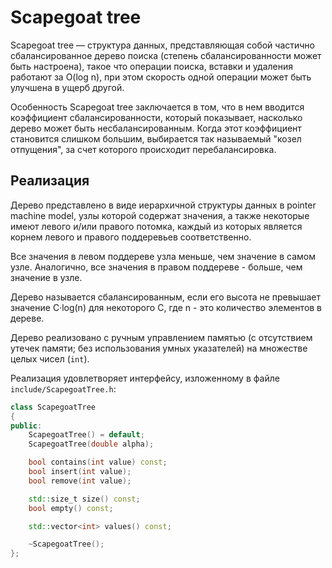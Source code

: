 # Scapegoat tree
Scapegoat tree — структура данных, представляющая собой частично сбалансированное дерево поиска (степень сбалансированности может быть настроена), такое что операции поиска, вставки и удаления работают за O(log n), при этом скорость одной операции может быть улучшена в ущерб другой.

Особенность Scapegoat tree заключается в том, что в нем вводится коэффициент сбалансированности, который показывает, насколько дерево может быть несбалансированным. Когда этот коэффициент становится слишком большим, выбирается так называемый "козел отпущения", за счет которого происходит перебалансировка.

## Реализация
Дерево представлено в виде иерархичной структуры данных в pointer machine model, узлы которой содержат значения, а также некоторые имеют левого и/или правого потомка, каждый из которых является корнем левого и правого поддеревьев соответственно.

Все значения в левом поддереве узла меньше, чем значение в самом узле. Аналогично, все значения в правом поддереве - больше, чем значение в узле.

Дерево называется сбалансированным, если его высота не превышает значение C&middot;log(n) для некоторого C, где n - это количество элементов в дереве.

Дерево реализовано с ручным управлением памятью (с отсутствием утечек памяти; без использования умных указателей) на множестве целых чисел (`int`).

Реализация удовлетворяет интерфейсу, изложенному в файле `include/ScapegoatTree.h`:

```C++
class ScapegoatTree
{
public:
    ScapegoatTree() = default;
    ScapegoatTree(double alpha);

    bool contains(int value) const;
    bool insert(int value);
    bool remove(int value);

    std::size_t size() const;
    bool empty() const;

    std::vector<int> values() const;

    ~ScapegoatTree();
};
```
